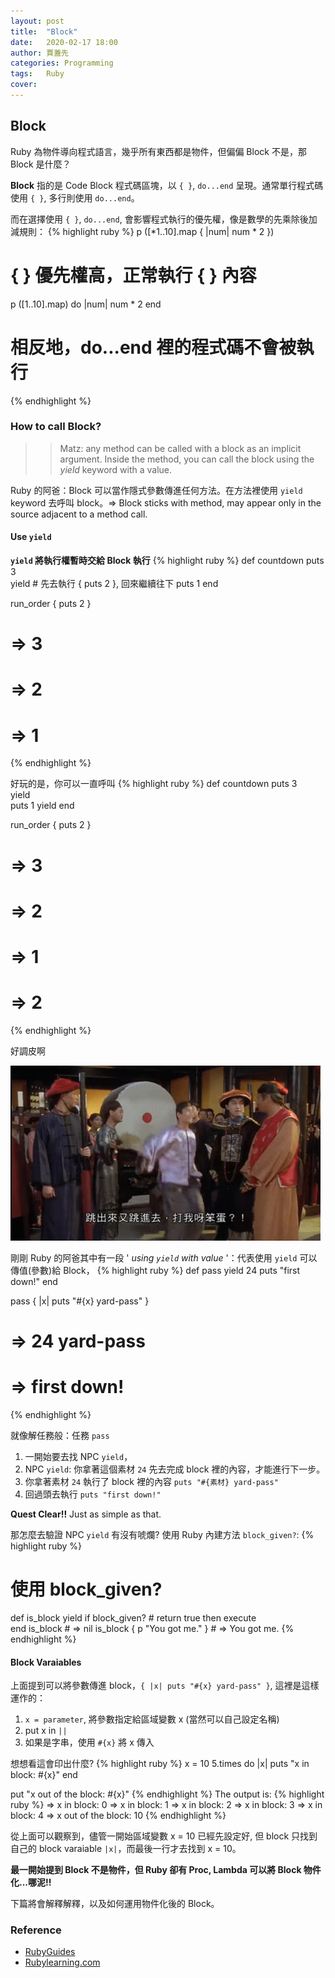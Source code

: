 ```yaml
---
layout: post
title:  "Block"
date:   2020-02-17 18:00
author: 賈蓋先
categories: Programming  
tags:	Ruby 
cover: 
---
```


## Block  
Ruby 為物件導向程式語言，幾乎所有東西都是物件，但偏偏 Block 不是，那 Block 是什麼？

**Block** 指的是 Code Block 程式碼區塊，以 `{ }`, `do...end` 呈現。通常單行程式碼使用 `{ }`, 多行則使用 `do...end`。

而在選擇使用 `{ }`, `do...end`, 會影響程式執行的優先權，像是數學的先乘除後加減規則：
{% highlight ruby %}
p ([*1..10].map { |num| num * 2 })
# { } 優先權高，正常執行 { } 內容

p ([1..10].map) do |num| num * 2 end
# 相反地，do...end 裡的程式碼不會被執行
{% endhighlight %}
### How to call Block?

>> Matz: any method can be called with a block as an implicit argument. Inside the method, you can call the block using the *yield* keyword with a value. 

Ruby 的阿爸：Block 可以當作隱式參數傳進任何方法。在方法裡使用 `yield` keyword 去呼叫 block。=> Block sticks with method, may appear only in the source adjacent to a method call. 

#### Use `yield`
**`yield` 將執行權暫時交給 Block 執行** 
{% highlight ruby %}
def countdown
  puts 3  
  yield      # 先去執行 { puts 2 }, 回來繼續往下
  puts 1
end

run_order { puts 2 }
# => 3 
# => 2
# => 1 
{% endhighlight %}

好玩的是，你可以一直呼叫
{% highlight ruby %}
def countdown
  puts 3  
  yield      
  puts 1
  yield 
end

run_order { puts 2 }
# => 3 
# => 2
# => 1
# => 2
{% endhighlight %}

好調皮啊

![yield](/assets/yield.jpeg)

剛剛 Ruby 的阿爸其中有一段 ' *using `yield` with value* '：代表使用 `yield` 可以傳值(參數)給 Block， 
{% highlight ruby %}
def pass
  yield 24
  puts "first down!"
end

pass { |x| puts "#{x} yard-pass" }
# => 24 yard-pass 
# => first down! 
{% endhighlight %}

就像解任務般：任務 `pass`
1. 一開始要去找 NPC `yield`，
2. NPC `yield`: 你拿著這個素材 `24` 先去完成 block 裡的內容，才能進行下一步。
3. 你拿著素材 `24` 執行了 block 裡的內容 `puts "#{素材} yard-pass"`
4. 回過頭去執行 `puts "first down!"`

**Quest Clear!!** Just as simple as that.

那怎麼去驗證 NPC `yield` 有沒有唬爛? 使用 Ruby 內建方法 `block_given?`:
{% highlight ruby %}
# 使用 block_given?
def is_block
   yield if block_given?  # return true then execute  
end
is_block # => nil 
is_block { p "You got me." } # => You got me.
{% endhighlight %}

#### Block Varaiables 
上面提到可以將參數傳進 block，`{ |x| puts "#{x} yard-pass" }`, 這裡是這樣運作的：

1. `x = parameter`, 將參數指定給區域變數 x (當然可以自己設定名稱) 
2. put x in `||`
3. 如果是字串，使用 `#{x}` 將 x 傳入

想想看這會印出什麼?
{% highlight ruby %}
x = 10 
5.times do |x|
  puts "x in block: #{x}"
end

put "x out of the block: #{x}" 
{% endhighlight %}
The output is: 
{% highlight ruby %}
=> x in block: 0
=> x in block: 1
=> x in block: 2
=> x in block: 3
=> x in block: 4
=> x out of the block: 10
{% endhighlight %}

從上面可以觀察到，儘管一開始區域變數 x = 10 已經先設定好, 但 block 只找到自己的 block varaiable `|x|`，而最後一行才去找到 x = 10。

**最一開始提到 Block 不是物件，但 Ruby 卻有 Proc, Lambda 可以將 Block 物件化...哪泥!!**

下篇將會解釋解釋，以及如何運用物件化後的 Block。

### Reference 
- [RubyGuides](https://www.rubyguides.com/2016/02/ruby-procs-and-lambdas/#Implicit_vs_Explicit_Blocks)
- [Rubylearning.com](http://rubylearning.com/satishtalim/ruby_blocks.html)